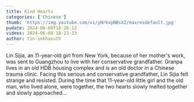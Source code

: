 ```yaml
---
title: Kind Hearts
categories: ['Chinese']
thumb: 'https://img.youtube.com/vi/yNrkxpNBsXI/maxresdefault.jpg'
pudate: 2024-06-08T18:26:12
videos: 2024-06-08-18-23-23
author: tin-sokhavuth
---
```

Lin Sijia, an 11-year-old girl from New York, because of her mother's work, was sent to Guangzhou to live with her conservative grandfather. Granpa lives in an old HDB housing complex and is an old doctor in a Chinese trauma clinic. Facing this serious and conservative grandfather, Lin Sijia felt strange and resisted. During the time that 11-year-old little girl and the old man, who lived alone, were together, the two hearts slowly melted together and slowly approached...